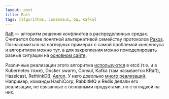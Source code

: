 ```yaml
---
layout: post
title: Raft
tags: [algorithms, consensus, бд, kafka]
---
```

[Raft](https://raft.github.io) — алгоритм решения конфликтов в распределенных средах. Считается более понятной альтернативой семейству протоколов [Paxos](https://en.wikipedia.org/wiki/Paxos_(computer_science)). Познакомиться на наглядных примерах с самой проблемой консенсуса и алгоритмом можно [тут](http://thesecretlivesofdata.com/raft/), а для закрепления можно помоделировать разные ситуации на [основном сайте](https://raft.github.io).

Различные реализации этого алгоритма [используются](https://codeburst.io/making-sense-of-the-raft-distributed-consensus-algorithm-part-3-9f3a5cdba514) в etcd (т.е. и в Kubernetes тоже), Docker swarm, Consul, Kafka (там называется KRaft), Hazelcast, RethinkDB, [Aeron](https://github.com/real-logic/aeron/tree/master/aeron-cluster). У него довольно [много реализаций](https://raft.github.io/#implementations). Например, команды HashiСorp, RabbitMQ и Redis делали его реализации, не связанные с основными продуктами, но с оглядкой на них.

